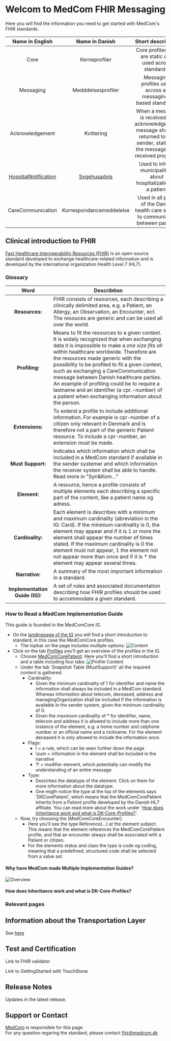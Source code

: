 # Welcom to MedCom FHIR Messaging

Here you will find the information you need to get started with MedCom's FHIR standards. 

| Name in English | Name in Danish |                            Short description                      |
|:---------------:|:--------------:|:-----------------------------------------------------------------:|
| Core | Kerneprofiler  | Core profiles that are static and used across standards.             |
| Messaging | Medddelsesprofiler | Messaging profiles used across all messaging-based standards.             |
| Acknowledgement | Kvittering  | When a message is received an acknowledgement message shall be returned to the sender, stating if the message was received properly.             |
| [HospitalNotification](https://tmsmedcom.github.io/GitHubPagesTest/) | [Sygehusadvis](https://tmsmedcom.github.io/GitHubPagesTest/) | Used to inform municipalities about hospitalization of a patient             |
| CareCommunication | Korrespondancemeddelelse | Used in all parts of the Danish health care sector to communicate between parties.             |

## Clinical introduction to FHIR
[Fast Healthcare Interoperability Resources (FHIR)](https://www.hl7.org/fhir/) is an open-source standard developed to exchange healthcare-related information and is developed by the international organization Health Level 7 (HL7). 

### Glossary
|            __Word__            | __Describtion__                                                                                                                                                                                                                                                                                                                                                                                                                                                                                                         |
|:------------------------------:|-------------------------------------------------------------------------------------------------------------------------------------------------------------------------------------------------------------------------------------------------------------------------------------------------------------------------------------------------------------------------------------------------------------------------------------------------------------------------------------------------------------------------|
| __Resources:__                 | FHIR consists of resources, each describing a clinically delimited area, e.g. a Patient, an Allergy, an Observation, an Encounter, ect. The resouces are generic and can be used all over the world.                                                                                                                                                                                                                                                                                                            |
| __Profiling:__                 | Means to fit the resources to a given context. It is widely recognized that when exchanging data it is impossible to make a _one size fits all_ within healthcare worldwide. Therefore are the resources made generic with the possibility to be profiled to fit a given context, such as exchanging a CareCommunication message between Danish healthcare parties. An example of profiling could be to require a lastname and an identifier (a cpr.-number) of a patient when exchanging information about the person. |
| __Extensions:__                | To extend a profile to include additional information. For example is cpr-number of a citizen only relevant in Denmark and is therefore not a part of the genieric Patient resource. To include a cpr-number, an extension must be made.                                                                                                                                                                                                                                                                                |
| __Must Support:__              | Indicates which information which shall be included in a MedCom standard if available in the sender systemer and which information the receiver system shall be able to handle. Read more in "Syn&Kom..."                                                                                                                                                                                                                                                                                                               |
| __Element:__                   | A resource, hence a profile consists of multiple elements each describing a specific part of the content, like a patient name og adress.                                                                                                                                                                                                                                                                                                                                                                                |
| __Cardinality:__               | Each element is describes with a minimum and maximum cardinality (abreviation in the IG: Card). If the minimum cardinality is 0, the element may appear and if it is 1 or more the element shall appear the number of times stated. If the maximum cardinality is 0 the element must not appear, 1 the element not not appear more than once and if it is * the element may appear several times.                                                                                                                       |
| __Narrative:__ | A summary of the most important information in a standard.                                                                                                                                                                                                                                                                                                                                                                                                |
| __Implementation Guide (IG):__ | A set of rules and associated documentation describing how FHIR profiles should be used to accommodate a given standard.                                                                                                                                                                                                                                                                                                                                                                                                |
<!-- 
__Resources:__ FHIR consists of generic resources, each describing a clinically delimited area, e.g. a Patient, an Allergy, an Observation, an Encounter, ect. The resouces are generic and can be used all over the world.<br>
__Profiling:__ Means to fit the resources to a given context. It is widely recognized that when exchaning data it is impossible to make a _one size fits all_ within healthcare worldwide. Therefore are the resources made generic with the possibility to be profiled to fit a given context, such as exchanging a CareCommunication message between Danish healthcare parties. An example of profiling could be to require a lastname and an identifier (a cpr.-number) of a patient when exchanging information about the person.<br>
To create a MedCom FHIR standard it is nessecary to select multiple relevant resources and profile these to the context. <br>
__Extensions:__ To extend a profile to include additional information. For example is cpr-number of a citizen only relevant in Denmark and is therefore not a part of the genieric Patient resource. To include a cpr-number, an extension must be made. <br>
__Must Support:__ Indicates which information which shall be included in a MedCom standard if available in the sender systemer and which information the receiver system shall be able to handle. Read more in "Syn&Kom..."<br>
__Element:__ A resource, hence a profile consists of multiple elements each describing a specific part of the content, like a patient name og adress.  <br>
__Cardinality:__ Each element is describes with a minimum and maximum cardinality (abreviation in the IG: Card). If the minimum cardinality is 0, the element may appear and if it is 1 or more the element shall appear the number of times stated. If the maximum cardinality is 0 the element must not appear, 1 the element not not appear more than once and if it is * the element may appear several times. <br>
__Implementation Guide (IG):__ A set of rules and associated documentation describing how FHIR profiles should be used to accommodate a given standard.  -->

### How to Read a MedCom Implementation Guide
This guide is founded in the MedComCore IG. 

* On the [landingpage of the IG](https://build.fhir.org/ig/hl7dk/dk-medcom-core/) you will find a short introduction to standard, in this case the MedComCore profiles. 
    * The topbar on the page includes multiple options: 
    ![Content](/assets/images/IG-content.png)
* Click on the tab [Profiles](https://build.fhir.org/ig/hl7dk/dk-medcom-core/profiles.html) you'll get an overview of the profiles in the IG. 
    * Choose [MedComCorePatient](https://build.fhir.org/ig/hl7dk/dk-medcom-core/StructureDefinition-medcom-core-patient.html). Here you'll find a short introduction and a table including four tabs: 
    ![Profile Content](/assets/images/ProfileContent.png)
    * Under the tab 'Snapshot Table (MustSupport)' all the required content is gathered. 
        * Cardinality:
            * Given the minimum cardinality of 1 for identifier and name the information shall always be included in a MedCom standard. Whereas information about telecom, deceased, address and managingOrganization shall be included if the information is available in the sender system, given the minimum cardinality of 0. 
            * Given the maximum cardinality of * for identifier, name, telecom and address it is allowed to include more than one instance of the element, e.g. a home number and celphone number or an official name and a nickname. For the element deceased it is only allowed to include the information once. 
        * Flags: 
            * I = a rule, which can be seen further down the page
            * \sum = information in the element shall be included in the narrative
            * ?! = modifier element, which potentially can modify the understanding of an entire message
        * Type: 
            * Descirbes the datatype of the element. Click on them for more information about the datatype. 
            * One migth notice the type at the top of the elements says 'DKCorePatient', which means that the MedComCorePatient inherits from a Patient profile developed by the Danish HL7 affiliate. You can read more about the work under '[How does Inheritance work and what is DK-Core-Profiles?](#how-does-inheritance-work-and-what-is-dk-core-profiles)'.
    * Now, try choosing the [MedComCoreEncounter]
        * Here you'll see the type Reference(...) at the element subject. This means that the element references the MedComCorePatient profile, and that an encounter always shall be associated with a Patient or citizen. 
        * For the elements status and class the type is code og coding, meaning that a predefined, structured code shall be selected from a value set.  


#### Why have MedCom made Multiple Implementation Guides?
![Overview](/assets/images/Overview-IGs.png)

#### How does Inheritance work and what is DK-Core-Profiles? 

### Relevant pages

## Information about the Transportation Layer

See [here](/assets/documents/MedComs_FHIR-meddelelser_og_forsendelseskuvert.md)


## Test and Certification

Link to FHIR validator 

Link to GettingStarted with TouchStone 

## Release Notes

Updates in the latest release. 

## Support or Contact

[MedCom](https://www.medcom.dk/) is responsible for this page.  
For any question regaring the standard, please contact <fhir@medcom.dk>